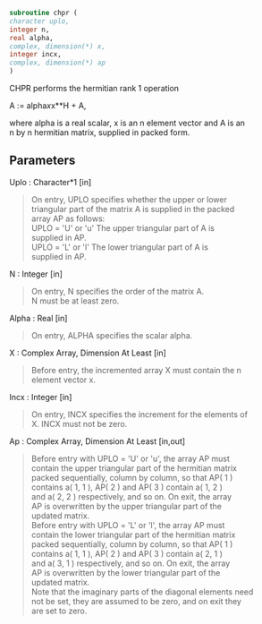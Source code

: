 ```fortran  
subroutine chpr (  
character uplo,  
integer n,  
real alpha,  
complex, dimension(*) x,  
integer incx,  
complex, dimension(*) ap  
)  
```  
  
CHPR    performs the hermitian rank 1 operation  
  
A := alpha*x*x**H + A,  
  
where alpha is a real scalar, x is an n element vector and A is an  
n by n hermitian matrix, supplied in packed form.  
  
## Parameters  
Uplo : Character*1 [in]  
> On entry, UPLO specifies whether the upper or lower  
> triangular part of the matrix A is supplied in the packed  
> array AP as follows:  
> UPLO = 'U' or 'u'   The upper triangular part of A is  
> supplied in AP.  
> UPLO = 'L' or 'l'   The lower triangular part of A is  
> supplied in AP.  
  
N : Integer [in]  
> On entry, N specifies the order of the matrix A.  
> N must be at least zero.  
  
Alpha : Real [in]  
> On entry, ALPHA specifies the scalar alpha.  
  
X : Complex Array, Dimension At Least [in]  
> Before entry, the incremented array X must contain the n  
> element vector x.  
  
Incx : Integer [in]  
> On entry, INCX specifies the increment for the elements of  
> X. INCX must not be zero.  
  
Ap : Complex Array, Dimension At Least [in,out]  
> Before entry with  UPLO = 'U' or 'u', the array AP must  
> contain the upper triangular part of the hermitian matrix  
> packed sequentially, column by column, so that AP( 1 )  
> contains a( 1, 1 ), AP( 2 ) and AP( 3 ) contain a( 1, 2 )  
> and a( 2, 2 ) respectively, and so on. On exit, the array  
> AP is overwritten by the upper triangular part of the  
> updated matrix.  
> Before entry with UPLO = 'L' or 'l', the array AP must  
> contain the lower triangular part of the hermitian matrix  
> packed sequentially, column by column, so that AP( 1 )  
> contains a( 1, 1 ), AP( 2 ) and AP( 3 ) contain a( 2, 1 )  
> and a( 3, 1 ) respectively, and so on. On exit, the array  
> AP is overwritten by the lower triangular part of the  
> updated matrix.  
> Note that the imaginary parts of the diagonal elements need  
> not be set, they are assumed to be zero, and on exit they  
> are set to zero.  
  
